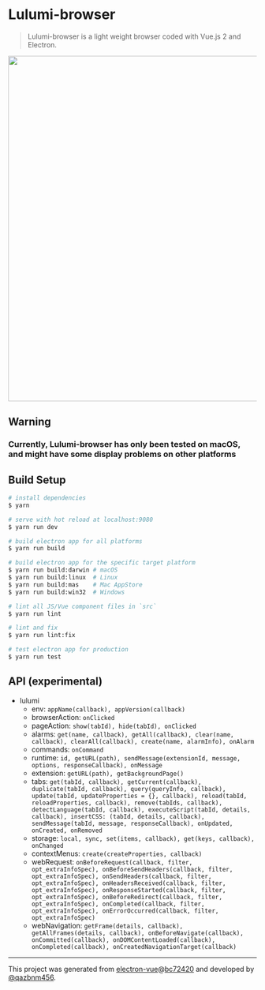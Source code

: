 # Lulumi-browser

> Lulumi-browser is a light weight browser coded with Vue.js 2 and Electron.

<p align="center">
  <a href="http://i.imgur.com/9xLPLFK.png" target="_blank">
    <img src="http://i.imgur.com/9xLPLFK.png" width="700px">
  </a>
</p>

## Warning

### Currently, Lulumi-browser has only been tested on macOS, and might have some display problems on other platforms

## Build Setup

``` bash
# install dependencies
$ yarn

# serve with hot reload at localhost:9080
$ yarn run dev

# build electron app for all platforms
$ yarn run build

# build electron app for the specific target platform
$ yarn run build:darwin # macOS
$ yarn run build:linux  # Linux
$ yarn run build:mas    # Mac AppStore
$ yarn run build:win32  # Windows

# lint all JS/Vue component files in `src`
$ yarn run lint

# lint and fix
$ yarn run lint:fix

# test electron app for production
$ yarn run test
```

## API (experimental)

- lulumi
  * env: `appName(callback), appVersion(callback)`
  * browserAction: `onClicked`
  * pageAction: `show(tabId), hide(tabId), onClicked`
  * alarms: `get(name, callback), getAll(callback), clear(name, callback), clearAll(callback), create(name, alarmInfo), onAlarm`
  * commands: `onCommand`
  * runtime: `id, getURL(path), sendMessage(extensionId, message, options, responseCallback), onMessage`
  * extension: `getURL(path), getBackgroundPage()`
  * tabs: `get(tabId, callback), getCurrent(callback), duplicate(tabId, callback), query(queryInfo, callback), update(tabId, updateProperties = {}, callback), reload(tabId, reloadProperties, callback), remove(tabIds, callback), detectLanguage(tabId, callback), executeScript(tabId, details, callback), insertCSS: (tabId, details, callback), sendMessage(tabId, message, responseCallback), onUpdated, onCreated, onRemoved`
  * storage: `local, sync, set(items, callback), get(keys, callback), onChanged`
  * contextMenus: `create(createProperties, callback)`
  * webRequest: `onBeforeRequest(callback, filter, opt_extraInfoSpec), onBeforeSendHeaders(callback, filter, opt_extraInfoSpec), onSendHeaders(callback, filter, opt_extraInfoSpec), onHeadersReceived(callback, filter, opt_extraInfoSpec), onResponseStarted(callback, filter, opt_extraInfoSpec), onBeforeRedirect(callback, filter, opt_extraInfoSpec), onCompleted(callback, filter, opt_extraInfoSpec), onErrorOccurred(callback, filter, opt_extraInfoSpec)`
  * webNavigation: `getFrame(details, callback), getAllFrames(details, callback), onBeforeNavigate(callback), onCommitted(callback), onDOMContentLoaded(callback), onCompleted(callback), onCreatedNavigationTarget(callback)`

---

This project was generated from [electron-vue](https://github.com/SimulatedGREG/electron-vue)@[bc72420](https://github.com/SimulatedGREG/electron-vue/commit/bc7242091e884c94df6eef6d2e5a424c2a93c8fa) and developed by [@qazbnm456](https://github.com/qazbnm456).

